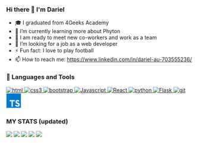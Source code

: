 ### Hi there 👋 I'm Dariel
- :mortar_board: I graduated from 4Geeks Academy
- 🌱 I’m currently learning more about Phyton 
- :busts_in_silhouette: I am ready to meet new co-workers and work as a team
- :office: I’m looking for a job as a web developer
- ⚡ Fun fact: I love to play football
- 📫 How to reach me: https://www.linkedin.com/in/dariel-au-703555236/

### 🧰 Languages and Tools
<a href="https://www.w3schools.com/html/" target="_blank"> <img src="https://user-images.githubusercontent.com/108476869/218326301-6b17a33a-bb90-4ecc-97cd-e5bad04bf043.svg" alt="html" width="40" height="40"/> </a> 
<a href="https://www.w3schools.com/css/" target="_blank"> <img src="https://user-images.githubusercontent.com/108476869/218326294-6ddd843c-c2d0-4d0e-b3e2-e753e3dd4c3c.svg" alt="css3" width="40" height="40"/> </a>
<a href="https://getbootstrap.com/" target="_blank"> <img src="https://user-images.githubusercontent.com/108476869/218326277-f9300fdc-0b9e-4ed9-bce8-56fe5be8d695.svg" alt="bootstrap" width="40" height="40"/> </a> 
<a align="left"> <a href="https://www.javascript.com/" target="_blank" rel="noopener"> <img src="https://user-images.githubusercontent.com/108476869/218326310-92330b6f-89fb-4011-99d4-00126c84b478.svg" alt="Javascript" width="40" height="40" color="white"/> </a>
  <a href="https://reactjs.org/" target="_blank"> <img src="https://user-images.githubusercontent.com/108476869/218326304-95c67ad5-b830-4860-adc3-a3599718844a.svg" alt="React" width="40" height="40"/> </a> 
  <a href="https://www.python.org" target="_blank"> <img src="https://user-images.githubusercontent.com/108476869/218326286-53356e23-70e2-4b29-bda6-ca0963cca7bf.svg" alt="python" width="40" height="40"/> </a> 
    <a href="https://flask.palletsprojects.com/en/2.2.x/" target="_blank"> <img src="https://user-images.githubusercontent.com/108476869/218477190-bb08a1b6-f7f2-4b88-a820-03e7fe2ed984.png" alt="Flask" width="40" height="40"/> </a>
  <a href="https://git-scm.com/" target="_blank"> <img src="https://www.vectorlogo.zone/logos/git-scm/git-scm-icon.svg" alt="git" width="40" height="40"/>
  <img src="https://raw.githubusercontent.com/devicons/devicon/master/icons/typescript/typescript-original.svg" alt="typescript" width="40" height="40"/>
</a> 
 
### MY STATS (updated)

[![](https://raw.githubusercontent.com/vn7n24fzkq/github-profile-summary-cards-example/master/profile-summary-card-output/city_lights/0-profile-details.svg)](https://github.com/vn7n24fzkq/github-profile-summary-cards)
[![](https://raw.githubusercontent.com/vn7n24fzkq/github-profile-summary-cards-example/master/profile-summary-card-output/city_lights/1-repos-per-language.svg)](https://github.com/vn7n24fzkq/github-profile-summary-cards) [![](https://raw.githubusercontent.com/vn7n24fzkq/github-profile-summary-cards-example/master/profile-summary-card-output/city_lights/2-most-commit-language.svg)](https://github.com/vn7n24fzkq/github-profile-summary-cards)
[![](https://raw.githubusercontent.com/vn7n24fzkq/github-profile-summary-cards-example/master/profile-summary-card-output/city_lights/3-stats.svg)](https://github.com/vn7n24fzkq/github-profile-summary-cards) [![](https://raw.githubusercontent.com/vn7n24fzkq/github-profile-summary-cards-example/master/profile-summary-card-output/city_lights/4-productive-time.svg)](https://github.com/vn7n24fzkq/github-profile-summary-cards)
